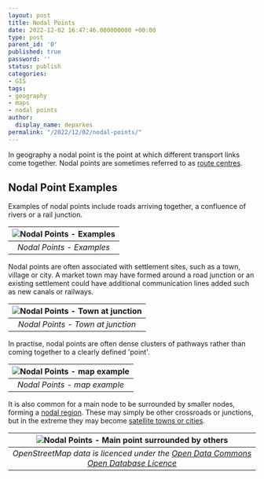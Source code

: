 ```yaml
---
layout: post
title: Nodal Points
date: 2022-12-02 16:47:46.000000000 +00:00
type: post
parent_id: '0'
published: true
password: ''
status: publish
categories:
- GIS
tags:
- geography
- maps
- nodal points
author:
  display_name: deparkes
permalink: "/2022/12/02/nodal-points/"
---
```

In geography a nodal point is the point at which different transport links come together. Nodal points are sometimes referred to as <a href="https://www.s-cool.co.uk/gcse/geography/settlements/revise-it/site-and-situation">route centres</a>.
<h2>Nodal Point Examples</h2>
Examples of nodal points include roads arriving together, a confluence of rivers or a rail junction.

| ![Nodal Points - Examples]({{site.baseurl}}/assets/2022/12/NodalPointsExamplesResized.png) |
|:--:|
| *Nodal Points - Examples* |

Nodal points are often associated with settlement sites, such as a town, village or city. A market town may have formed around a road junction or an existing settlement could have additional communication lines added such as new canals or railways.

| ![Nodal Points - Town at junction]({{site.baseurl}}/assets/2022/12/15657922698_9a21051266_c.jpg) |
|:--:|
| *Nodal Points - Town at junction* |

In practise, nodal points are often dense clusters of pathways rather than coming together to a clearly defined 'point'.

| ![Nodal Points - map example]({{site.baseurl}}/assets/2022/12/20197484006_719e3ba128_c.jpg) |
|:--:|
| *Nodal Points - map example* |

It is also common for a main node to be surrounded by smaller nodes, forming a <a href="https://transportgeography.org/contents/methods/graph-theory-definition-properties/nodal-region/">nodal region</a>. These may simply be other crossroads or junctions, but in the extreme they may become <a href="https://lotusarise.com/satellite-towns-upsc/">satellite towns or cities</a>.

| ![Nodal Points - Main point surrounded by others]({{site.baseurl}}/assets/2022/12/NodalPointSurroundedByOthers.png) |
|:--:|
| *OpenStreetMap data is licenced under the <a href="https://opendatacommons.org/licenses/odbl/1.0/">Open Data Commons Open Database Licence</a>* |

